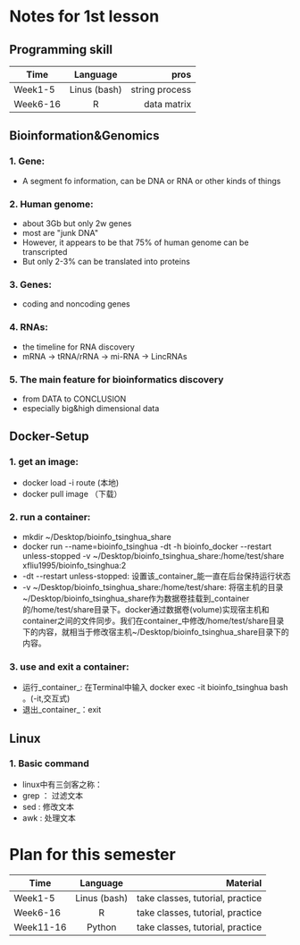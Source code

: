 # Notes for 1st lesson

## Programming skill
| Time          | Language      | pros           | 
| ------------- |:-------------:| --------------:|
| Week1-5       | Linus (bash)  | string process |
| Week6-16      | R             | data matrix    |

## Bioinformation&Genomics
### 1. Gene:
   * A segment fo information, can be DNA or RNA or other kinds of things
### 2. Human genome:
   * about 3Gb but only 2w genes
   * most are "junk DNA"
   * However, it appears to be that 75% of human genome can be transcripted
   * But only 2-3% can be translated into proteins
### 3. Genes:
   * coding and noncoding genes
### 4. RNAs:
   * the timeline for RNA discovery
   * mRNA -> tRNA/rRNA -> mi-RNA -> LincRNAs
### 5. The main feature for bioinformatics discovery
   * from DATA to CONCLUSION
   * especially big&high dimensional data

## Docker-Setup
### 1. get an image:
   * docker load -i route (本地)
   * docker pull image （下载）
### 2. run a container:
   * mkdir ~/Desktop/bioinfo_tsinghua_share
   * docker run --name=bioinfo_tsinghua -dt  -h bioinfo_docker --restart unless-stopped -v ~/Desktop/bioinfo_tsinghua_share:/home/test/share xfliu1995/bioinfo_tsinghua:2
   * -dt --restart unless-stopped: 设置该_container_能一直在后台保持运行状态
   * -v ~/Desktop/bioinfo_tsinghua_share:/home/test/share: 将宿主机的目录~/Desktop/bioinfo_tsinghua_share作为数据卷挂载到_container的/home/test/share目录下。docker通过数据卷(volume)实现宿主机和container之间的文件同步。我们在container_中修改/home/test/share目录下的内容，就相当于修改宿主机~/Desktop/bioinfo_tsinghua_share目录下的内容。
### 3. use and exit a container:
   * 运行_container_: 在Terminal中输入 docker exec -it bioinfo_tsinghua bash 。(-it,交互式)
   * 退出_container_：exit

## Linux
### 1. Basic command
* linux中有三剑客之称：
* grep ： 过滤文本
* sed  :  修改文本
* awk  :  处理文本

     

# Plan for this semester
| Time          | Language      | Material                         | 
| ------------- |:-------------:| --------------------------------:|
| Week1-5       | Linus (bash)  | take classes, tutorial, practice |
| Week6-16      | R             | take classes, tutorial, practice |
| Week11-16     | Python        | take classes, tutorial, practice |

